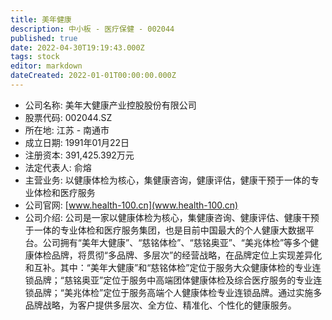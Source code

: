 ```yaml
---
title: 美年健康
description: 中小板 - 医疗保健 - 002044
published: true
date: 2022-04-30T19:19:43.000Z
tags: stock
editor: markdown
dateCreated: 2022-01-01T00:00:00.000Z
---
```


- 公司名称: 美年大健康产业控股股份有限公司
- 股票代码: 002044.SZ
- 所在地: 江苏 - 南通市
- 成立日期: 1991年01月22日
- 注册资本: 391,425.392万元
- 法定代表人: 俞熔
- 主营业务: 以健康体检为核心，集健康咨询，健康评估，健康干预于一体的专业体检和医疗服务
- 公司官网: [www.health-100.cn](www.health-100.cn)
- 公司介绍: 公司是一家以健康体检为核心，集健康咨询、健康评估、健康干预于一体的专业体检和医疗服务集团，也是目前中国最大的个人健康大数据平台。公司拥有“美年大健康”、“慈铭体检”、“慈铭奥亚”、“美兆体检”等多个健康体检品牌，将贯彻“多品牌、多层次”的经营战略，在品牌定位上实现差异化和互补。其中：“美年大健康”和“慈铭体检”定位于服务大众健康体检的专业连锁品牌；“慈铭奥亚”定位于服务中高端团体健康体检及综合医疗服务的专业连锁品牌；“美兆体检”定位于服务高端个人健康体检专业连锁品牌。通过实施多品牌战略，为客户提供多层次、全方位、精准化、个性化的健康服务。


